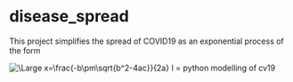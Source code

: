 # disease_spread


This project simplifies the spread of COVID19 as an exponential process of the form

<img src="https://latex.codecogs.com/svg.latex?\Large&space;x=\frac{-b\pm\sqrt{b^2-4ac}}{2a}" title="\Large x=\frac{-b\pm\sqrt{b^2-4ac}}{2a}" />
I = 
python modelling of cv19
